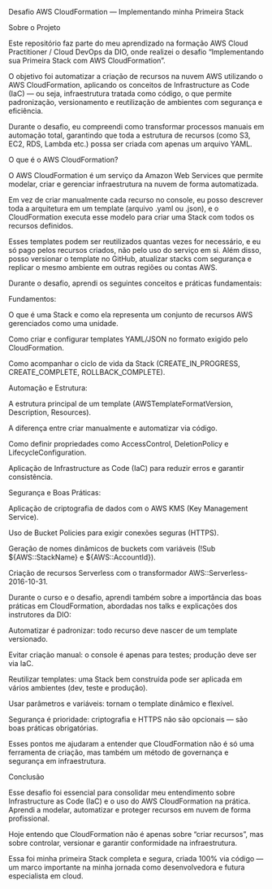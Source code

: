 Desafio AWS CloudFormation — Implementando minha Primeira Stack

Sobre o Projeto

Este repositório faz parte do meu aprendizado na formação AWS Cloud Practitioner / Cloud DevOps da DIO, onde realizei o desafio “Implementando sua Primeira Stack com AWS CloudFormation”.

O objetivo foi automatizar a criação de recursos na nuvem AWS utilizando o AWS CloudFormation, aplicando os conceitos de Infrastructure as Code (IaC) — ou seja, infraestrutura tratada como código, o que permite padronização, versionamento e reutilização de ambientes com segurança e eficiência.

Durante o desafio, eu compreendi como transformar processos manuais em automação total, garantindo que toda a estrutura de recursos (como S3, EC2, RDS, Lambda etc.) possa ser criada com apenas um arquivo YAML.

 O que é o AWS CloudFormation?

O AWS CloudFormation é um serviço da Amazon Web Services que permite modelar, criar e gerenciar infraestrutura na nuvem de forma automatizada.

Em vez de criar manualmente cada recurso no console, eu posso descrever toda a arquitetura em um template (arquivo .yaml ou .json), e o CloudFormation executa esse modelo para criar uma Stack com todos os recursos definidos.

Esses templates podem ser reutilizados quantas vezes for necessário, e eu só pago pelos recursos criados, não pelo uso do serviço em si.
Além disso, posso versionar o template no GitHub, atualizar stacks com segurança e replicar o mesmo ambiente em outras regiões ou contas AWS.

Durante o desafio, aprendi os seguintes conceitos e práticas fundamentais:

Fundamentos:

O que é uma Stack e como ela representa um conjunto de recursos AWS gerenciados como uma unidade.

Como criar e configurar templates YAML/JSON no formato exigido pelo CloudFormation.

Como acompanhar o ciclo de vida da Stack (CREATE_IN_PROGRESS, CREATE_COMPLETE, ROLLBACK_COMPLETE).

Automação e Estrutura:

A estrutura principal de um template (AWSTemplateFormatVersion, Description, Resources).

A diferença entre criar manualmente e automatizar via código.

Como definir propriedades como AccessControl, DeletionPolicy e LifecycleConfiguration.

Aplicação de Infrastructure as Code (IaC) para reduzir erros e garantir consistência.

Segurança e Boas Práticas:

Aplicação de criptografia de dados com o AWS KMS (Key Management Service).

Uso de Bucket Policies para exigir conexões seguras (HTTPS).

Geração de nomes dinâmicos de buckets com variáveis (!Sub ${AWS::StackName} e ${AWS::AccountId}).

Criação de recursos Serverless com o transformador AWS::Serverless-2016-10-31.

Durante o curso e o desafio, aprendi também sobre a importância das boas práticas em CloudFormation, abordadas nos talks e explicações dos instrutores da DIO:

Automatizar é padronizar: todo recurso deve nascer de um template versionado.

Evitar criação manual: o console é apenas para testes; produção deve ser via IaC.

Reutilizar templates: uma Stack bem construída pode ser aplicada em vários ambientes (dev, teste e produção).

Usar parâmetros e variáveis: tornam o template dinâmico e flexível.

Segurança é prioridade: criptografia e HTTPS não são opcionais — são boas práticas obrigatórias.

Esses pontos me ajudaram a entender que CloudFormation não é só uma ferramenta de criação, mas também um método de governança e segurança em infraestrutura.

Conclusão

Esse desafio foi essencial para consolidar meu entendimento sobre Infrastructure as Code (IaC) e o uso do AWS CloudFormation na prática.
Aprendi a modelar, automatizar e proteger recursos em nuvem de forma profissional.

Hoje entendo que CloudFormation não é apenas sobre “criar recursos”, mas sobre controlar, versionar e garantir conformidade na infraestrutura.

Essa foi minha primeira Stack completa e segura, criada 100% via código — um marco importante na minha jornada como desenvolvedora e futura especialista em cloud.
